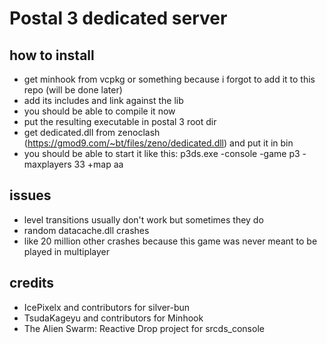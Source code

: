 # Postal 3 dedicated server

## how to install
- get minhook from vcpkg or something because i forgot to add it to this repo (will be done later)
- add its includes and link against the lib
- you should be able to compile it now
- put the resulting executable in postal 3 root dir
- get dedicated.dll from zenoclash (https://gmod9.com/~bt/files/zeno/dedicated.dll) and put it in bin
- you should be able to start it like this: p3ds.exe -console -game p3 -maxplayers 33 +map aa

## issues
- level transitions usually don't work but sometimes they do
- random datacache.dll crashes
- like 20 million other crashes because this game was never meant to be played in multiplayer

## credits
-  IcePixelx and contributors for silver-bun
-  TsudaKageyu and contributors for Minhook
-  The Alien Swarm: Reactive Drop project for srcds_console

